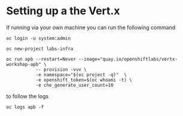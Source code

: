 # Setting up a the Vert.x 

If running via your own machine you can run the following command

  ```
  oc login -u system:admin

  oc new-project labs-infra

  oc run apb --restart=Never --image="quay.io/openshiftlabs/vertx-workshop-apb" \
             -- provision -vvv \
             -e namespace="$(oc project -q)"  \
             -e openshift_token=$(oc whoami -t) \
             -e che_generate_user_count=10
  ```

to follow the logs
  ```
  oc logs apb -f
  ```